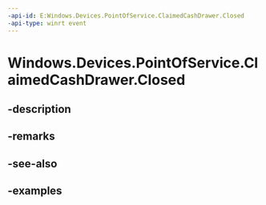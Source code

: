 ```yaml
---
-api-id: E:Windows.Devices.PointOfService.ClaimedCashDrawer.Closed
-api-type: winrt event
---
```


<!-- Event syntax.
public event TypedEventHandler Closed<ClaimedCashDrawer, ClaimedCashDrawerClosedEventArgs>
-->

# Windows.Devices.PointOfService.ClaimedCashDrawer.Closed

## -description

## -remarks

## -see-also

## -examples

